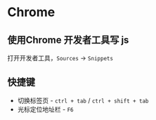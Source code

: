 # Chrome

<!-- toc -->
## 使用Chrome 开发者工具写 js
打开开发者工具，`Sources` -> `Snippets`

## 快捷键
* 切换标签页 - `ctrl + tab` / `ctrl + shift + tab`
* 光标定位地址栏 - `F6`

